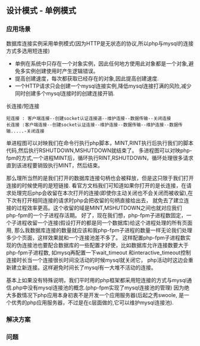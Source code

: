 ## 设计模式 - 单例模式   
    
### 应用场景

数据库连接实例采用单例模式(因为HTTP是无状态的协议,所以php与mysql的连接方式多选用短连接)

 - 单例在系统中只存在一个对象实例，因此任何地方使用此对象都是一个对象,避免多实例创建使用时产生逻辑错误。
 - 提高创建速度，每次都获取已经存在的对象,因此提高创建速度.
 - 一个HTTP请求只会创建一个mysql连接实例,降低mysql连接打满的风险,减少同时创建多个mysql连接时的创建连接开销.

长连接/短连接

    短连接 : 客户端连接--创建socket认证连接道--维护连接--数据传输--关闭连接
    长连接 :客户端连接--创建socket认证连接--维护连接--数据传输--维护连接--数据传输.....-关闭连接

单进程图可以对映我们在命令行执行php脚本，MINT,RINT执行后执行我们的脚本代码,然后执行RSHUTDOWN,MSHUTDOWN就结束了。 
多进程图可以对映php-fpm的方式,一个进程MINT后，循环执行RINT,RSHUTDOWN，循环处理很多请求直到该进程要销毁执行MINT，然后结束。
 
那么理所当然的是我们打开的数据库连接句柄也会被释放，但是这只限于我们打开连接的时候使用的是短链接.
看官方文档我们可知道如果你打开的是长连接，在请求处理完后php会收留在本次打开的连接(即使你主动关闭也不会关闭而被收留),在下次有打开相同连接的请求时php会把收留的句柄直接给出去，
就免去了建立连接的过程效率更高。这个收留的域是MINT,MSHUTDOWN之间也就对应我们php-fpm的一个子进程存活期。
好了，现在我们想，php-fpm子进程数固定，一个子进程收留一个连接(假设打开的都是同一个数据库)给这个进程处理的所有页面用,
那么我数据库连接的数量就应该和我php-fpm子进程的数量一样无论我们处理多少个页面，这样效果就和一个连接池差不多了。 
这样配置php-fpm子进程数实现的伪连接池也要配合数据库的一些配置才好使，比如数据库允许连接数要大于php-fpm子进程数,
如mysq再配置一下wait_timeout 和interactive_timeout控制连接时长当一个连接很长时间没活动的时候mysql就关闭它，
php活动时这边会重新建立新连接。这样避免时间长了mysql有一大堆不活动的连接。    

基本上如果没有特殊说明，我们平时用的php框架都采用短连接的方式与mysql通信.php中没有mysql连接池的概念.(php-fpm实现了mysql连接池的管理)
因为绝大多数情况下php应用本身初衷不是开发一个应用服务器(后起之秀swoole, 是一个优秀的php应用服务器，不过是在c层面做的,它可以维护mysql连接池).
        
### 解决方案 
### 问题
    
    